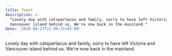 ```yaml
---
title: Tweet
description: >-
  "Lovely day with catspartacus and family, sorry to have left Victoria and
  Vancouver island behind us. We're now back in the mainland."
date: '2010-09-27T21:09:21+01:00'
---
```

Lovely day with catspartacus and family, sorry to have left Victoria and Vancouver island behind us. We're now back in the mainland.
